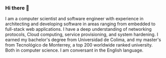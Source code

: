 ### Hi there 👋

I am a computer scientist and software engineer with experience in architecting and developing software in areas ranging from embedded to full-stack web applications. I have a deep understanding of networking protocols, Cloud computing, service provisioning, and system hardening. I earned my bachelor's degree from Universidad de Colima, and my master's from Tecnológico de Monterrey, a top 200 worldwide ranked university. Both in computer science. I am conversant in the English language.

<!--
**ismaelamezcua/ismaelamezcua** is a ✨ _special_ ✨ repository because its `README.md` (this file) appears on your GitHub profile.

Here are some ideas to get you started:

- 🔭 I’m currently working on ...
- 🌱 I’m currently learning ...
- 👯 I’m looking to collaborate on ...
- 🤔 I’m looking for help with ...
- 💬 Ask me about ...
- 📫 How to reach me: ...
- 😄 Pronouns: ...
- ⚡ Fun fact: ...
-->

